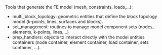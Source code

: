Tools that generate the FE model (mesh, constraints, loads,...):

  - multi_block_topology: geometric entities that define the block topology model (k-points, lines, surfaces and blocks).
  - set_management: routines to manage model component sets (nodes, elements, k-points, lines,...)
  - prep_handlers: objects to interact directly with the model entities containers (node container, element container, load container, sets container, ...).
